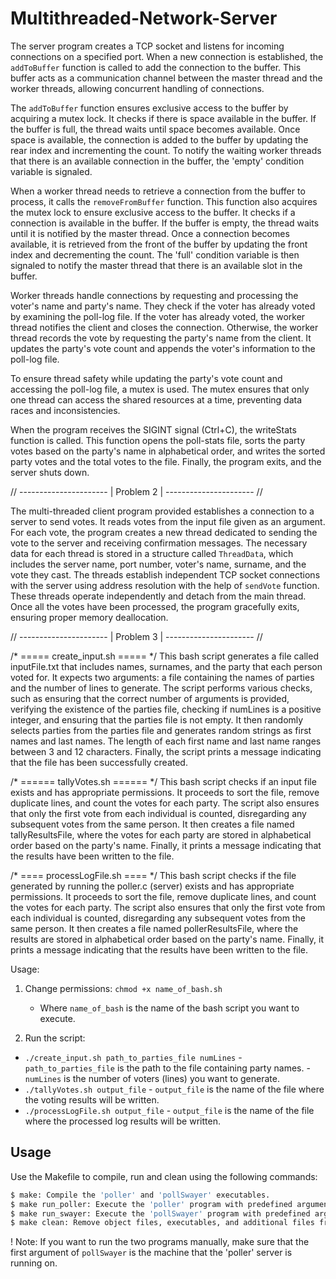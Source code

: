 # Multithreaded-Network-Server

The server program creates a TCP socket and listens for incoming connections on a specified port. When a new connection is established, the `addToBuffer` function is 
called to add the connection to the buffer. This buffer acts as a communication channel between the master thread and the worker threads, allowing concurrent handling of connections.

The `addToBuffer` function ensures exclusive access to the buffer by acquiring a mutex lock. It checks if there is space available in the buffer. If the buffer is full, 
the thread waits until space becomes available. Once space is available, the connection is added to the buffer by updating the rear index and incrementing the count. 
To notify the waiting worker threads that there is an available connection in the buffer, the 'empty' condition variable is signaled.

When a worker thread needs to retrieve a connection from the buffer to process, it calls the `removeFromBuffer` function. This function also acquires the mutex lock 
to ensure exclusive access to the buffer. It checks if a connection is available in the buffer. If the buffer is empty, the thread waits until it is notified by the 
master thread. Once a connection becomes available, it is retrieved from the front of the buffer by updating the front index and decrementing the count. The 'full' 
condition variable is then signaled to notify the master thread that there is an available slot in the buffer.

Worker threads handle connections by requesting and processing the voter's name and party's name. They check if the voter has already voted by examining the poll-log file. 
If the voter has already voted, the worker thread notifies the client and closes the connection. Otherwise, the worker thread records the vote by requesting the party's name 
from the client. It updates the party's vote count and appends the voter's information to the poll-log file.

To ensure thread safety while updating the party's vote count and accessing the poll-log file, a mutex is used. The mutex ensures that only one thread can access the shared 
resources at a time, preventing data races and inconsistencies.

When the program receives the SIGINT signal (Ctrl+C), the writeStats function is called. This function opens the poll-stats file, sorts the party votes based on the party's 
name in alphabetical order, and writes the sorted party votes and the total votes to the file. Finally, the program exits, and the server shuts down.

// ---------------------- | Problem 2 | ---------------------- //

The multi-threaded client program provided establishes a connection to a server to send votes. It reads votes from the input file given as an argument. 
For each vote, the program creates a new thread dedicated to sending the vote to the server and receiving confirmation messages. The necessary data for each thread is stored in a 
structure called `ThreadData`, which includes the server name, port number, voter's name, surname, and the vote they cast. The threads establish independent TCP socket connections 
with the server using address resolution with the help of `sendVote` function. These threads operate independently and detach from the main thread. Once all the votes have been processed, 
the program gracefully exits, ensuring proper memory deallocation.

// ---------------------- | Problem 3 | ---------------------- //

/* ===== create_input.sh ===== */
This bash script generates a file called inputFile.txt that includes names, surnames, and the party that each person voted for. It expects two arguments: 
a file containing the names of parties and the number of lines to generate. The script performs various checks, such as ensuring that the correct number of arguments is provided, 
verifying the existence of the parties file, checking if numLines is a positive integer, and ensuring that the parties file is not empty. It then randomly selects parties from the 
parties file and generates random strings as first names and last names. The length of each first name and last name ranges between 3 and 12 characters. Finally, the script 
prints a message indicating that the file has been successfully created.

/* ====== tallyVotes.sh ====== */
This bash script checks if an input file exists and has appropriate permissions. It proceeds to sort the file, remove duplicate lines, and count the votes for each party.
The script also ensures that only the first vote from each individual is counted, disregarding any subsequent votes from the same person. It then creates a file named tallyResultsFile, 
where the votes for each party are stored in alphabetical order based on the party's name. Finally, it prints a message indicating that the results have been written to the file.

/* ==== processLogFile.sh ==== */
This bash script checks if the file generated by running the poller.c (server) exists and has appropriate permissions. 
It proceeds to sort the file, remove duplicate lines, and count the votes for each party. The script also ensures that only the first vote from 
each individual is counted, disregarding any subsequent votes from the same person. It then creates a file named pollerResultsFile, 
where the results are stored in alphabetical order based on the party's name. Finally, it prints a message indicating that the results have been written to the file.

Usage:
1. Change permissions: `chmod +x name_of_bash.sh`
   - Where `name_of_bash` is the name of the bash script you want to execute.

2. Run the script:
- `./create_input.sh path_to_parties_file numLines`
        - `path_to_parties_file` is the path to the file containing party names.
        - `numLines` is the number of voters (lines) you want to generate.
- `./tallyVotes.sh output_file`
        - `output_file` is the name of the file where the voting results will be written.
- `./processLogFile.sh output_file`
        - `output_file` is the name of the file where the processed log results will be written.

## Usage

Use the Makefile to compile, run and clean using the following commands:

```bash
$ make: Compile the 'poller' and 'pollSwayer' executables.
$ make run_poller: Execute the 'poller' program with predefined arguments.
$ make run_swayer: Execute the 'pollSwayer' program with predefined arguments.
$ make clean: Remove object files, executables, and additional files from the directory.
```
! Note: If you want to run the two programs manually, make sure that the first argument of 
        `pollSwayer` is the machine that the 'poller' server is running on.